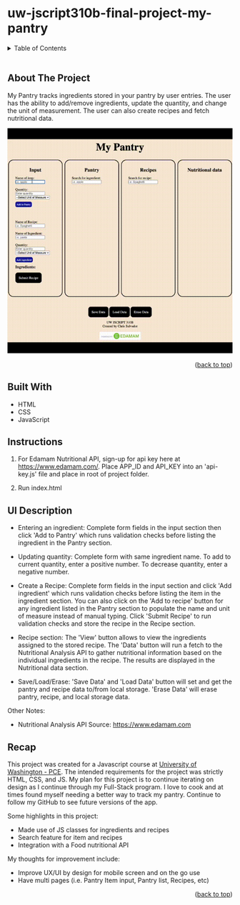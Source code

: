 # uw-jscript310b-final-project-my-pantry

<a name="readme-top"></a>

<!-- TABLE OF CONTENTS -->
<details>
  <summary>Table of Contents</summary>
  <ol>
    <li>
      <a href="#about-the-project">About The Project</a>
    </li>
    <li>
      <a href="#built-with">Built With</a>
    </li>
    <li>
      <a href="#instructions">Instructions</a>
    </li>
    <li>
      <a href="#ui-description">UI Description</a>
    </li>
    <li>
      <a href="#recap">Recap</a>
    </li>
  </ol>
</details>
<br/>

<!-- ABOUT THE PROJECT -->

## About The Project

My Pantry tracks ingredients stored in your pantry by user entries. The user has the ability to add/remove ingredients, update the quantity, and change the unit of measurement. The user can also create recipes and fetch nutritional data.
<br/>

![Mobile views of the Login, Pantry, Recipe, and Edit pages.](MyPantry_js.gif)
<br/>


<p align="right">(<a href="#readme-top">back to top</a>)</p>

## Built With

- HTML
- CSS
- JavaScript

## Instructions

1. For Edamam Nutritional API, sign-up for api key here at https://www.edamam.com/. Place APP_ID and API_KEY into an 'api-key.js' file and place in root of project folder.

2. Run index.html

## UI Description

- Entering an ingredient:
  Complete form fields in the input section then click 'Add to Pantry' which runs validation checks before listing the ingredient in the Pantry section.

- Updating quantity:
  Complete form with same ingredient name. To add to current quantity, enter a positive number. To decrease quantity, enter a negative number.

- Create a Recipe:
  Complete form fields in the input section and click 'Add ingredient' which runs validation checks before listing the item in the ingredient section. You can also click on the 'Add to recipe' button for any ingredient listed in the Pantry section to populate the name and unit of measure instead of manual typing. Click 'Submit Recipe' to run validation checks and store the recipe in the Recipe section.

- Recipe section:
  The 'View' button allows to view the ingredients assigned to the stored recipe. The 'Data' button will run a fetch to the Nutritional Analysis API to gather nutritional information based on the individual ingredients in the recipe. The results are displayed in the Nutritional data section.

- Save/Load/Erase:
  'Save Data' and 'Load Data' button will set and get the pantry and recipe data to/from local storage. 'Erase Data' will erase pantry, recipe, and local storage data.

Other Notes:

- Nutritional Analysis API
  Source: https://www.edamam.com

## Recap

This project was created for a Javascript course at [University of Washington - PCE](https://www.pce.uw.edu/). The intended requirements for the project was strictly HTML, CSS, and JS. My plan for this project is to continue iterating on design as I continue through my Full-Stack program. I love to cook and at times found myself needing a better way to track my pantry. Continue to follow my GitHub to see future versions of the app.

Some highlights in this project:
- Made use of JS classes for ingredients and recipes
- Search feature for item and recipes
- Integration with a Food nutritional API

My thoughts for improvement include:
- Improve UX/UI by design for mobile screen and on the go use
- Have multi pages (i.e. Pantry Item input, Pantry list, Recipes, etc)

<p align="right">(<a href="#readme-top">back to top</a>)</p>